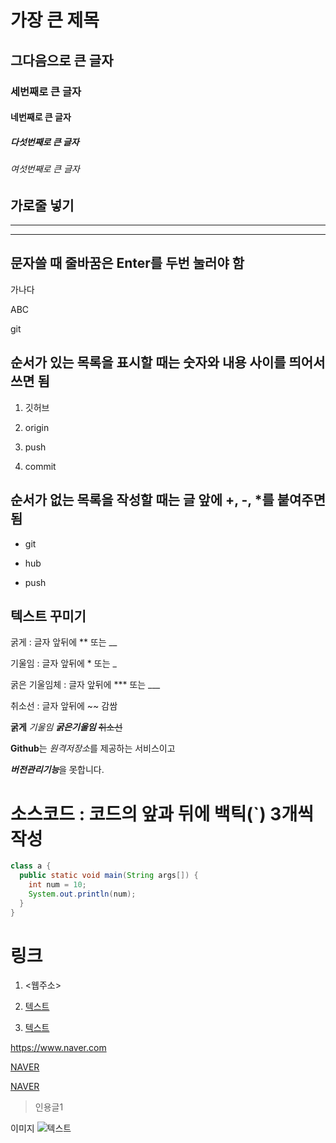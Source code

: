 
# 가장 큰 제목
## 그다음으로 큰 글자
### 세번째로 큰 글자
#### 네번째로 큰 글자
##### 다섯번째로 큰 글자
###### 여섯번째로 큰 글자

## 가로줄 넣기
***
---

## 문자쓸 때 줄바꿈은 Enter를 두번 눌러야 함
가나다

ABC

git


## 순서가 있는 목록을 표시할 때는 숫자와 내용 사이를 띄어서 쓰면 됨
1. 깃허브

2. origin

3. push

4. commit


## 순서가 없는 목록을 작성할 때는 글 앞에 +, -, *를 붙여주면 됨
- git

- hub

- push


## 텍스트 꾸미기
굵게 : 글자 앞뒤에 ** 또는 __

기울임 : 글자 앞뒤에 * 또는 _

굵은 기울임체 : 글자 앞뒤에 *** 또는 ___

취소선 : 글자 앞뒤에 ~~ 감쌈

**굵게**
*기울임*
***굵은기울임***
~~취소선~~

**Github**는 *원격저장소*를 제공하는 서비스이고

***버전관리기능***을 ~~못~~합니다.

# 소스코드 : 코드의 앞과 뒤에 백틱(`) 3개씩 작성

```java
class a {
  public static void main(String args[]) {
    int num = 10;
    System.out.println(num);
  }
}
```


# 링크
1. <웹주소>

2. [텍스트](주소)

3. [텍스트](주소, "설명")

<https://www.naver.com>

[NAVER](https://www.naver.com)

[NAVER](https://www.naver.com, "네이버로 이동")




> 인용글1


이미지
![텍스트](이미지링크주소)
